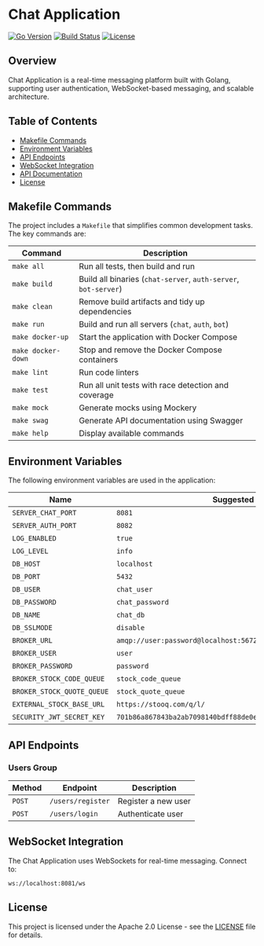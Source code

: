 # Chat Application

[![Go Version](https://img.shields.io/badge/Go-1.23.5-blue.svg)](https://golang.org/)
[![Build Status](https://img.shields.io/badge/build-passing-brightgreen)](https://github.com/ivofreitas/chat/actions)
[![License](https://img.shields.io/badge/license-Apache_2.0-blue.svg)](LICENSE)

## Overview
Chat Application is a real-time messaging platform built with Golang, supporting user authentication, WebSocket-based messaging, and scalable architecture.

## Table of Contents
- [Makefile Commands](#makefile-commands)
- [Environment Variables](#environment-variables)
- [API Endpoints](#api-endpoints)
- [WebSocket Integration](#websocket-integration)
- [API Documentation](#api-documentation)
- [License](#license)

## Makefile Commands
The project includes a `Makefile` that simplifies common development tasks. The key commands are:

| Command            | Description                                         |
|--------------------|-----------------------------------------------------|
| `make all`         | Run all tests, then build and run                   |
| `make build`       | Build all binaries (`chat-server`, `auth-server`, `bot-server`) |
| `make clean`       | Remove build artifacts and tidy up dependencies     |
| `make run`         | Build and run all servers (`chat`, `auth`, `bot`)  |
| `make docker-up`   | Start the application with Docker Compose           |
| `make docker-down` | Stop and remove the Docker Compose containers       |
| `make lint`        | Run code linters                                    |
| `make test`        | Run all unit tests with race detection and coverage |
| `make mock`        | Generate mocks using Mockery                        |
| `make swag`        | Generate API documentation using Swagger            |
| `make help`        | Display available commands                          |

## Environment Variables
The following environment variables are used in the application:

| Name                        | Suggested Value                            | Required |
|-----------------------------|--------------------------------------------|----------|
| `SERVER_CHAT_PORT`          | `8081`                                     | ✅       |
| `SERVER_AUTH_PORT`          | `8082`                                     | ✅       |
| `LOG_ENABLED`               | `true`                                     | ✅       |
| `LOG_LEVEL`                 | `info`                                     | ✅       |
| `DB_HOST`                   | `localhost`                                | ✅       |
| `DB_PORT`                   | `5432`                                     | ✅       |
| `DB_USER`                   | `chat_user`                                | ✅       |
| `DB_PASSWORD`               | `chat_password`                            | ✅       |
| `DB_NAME`                   | `chat_db`                                  | ✅       |
| `DB_SSLMODE`                | `disable`                                  | ❌       |
| `BROKER_URL`                | `amqp://user:password@localhost:5672/`     | ✅       |
| `BROKER_USER`               | `user`                                     | ✅       |
| `BROKER_PASSWORD`           | `password`                                 | ✅       |
| `BROKER_STOCK_CODE_QUEUE`   | `stock_code_queue`                         | ✅       |
| `BROKER_STOCK_QUOTE_QUEUE`  | `stock_quote_queue`                        | ✅       |
| `EXTERNAL_STOCK_BASE_URL`   | `https://stooq.com/q/l/`                   | ✅       |
| `SECURITY_JWT_SECRET_KEY`   | `701b86a867843ba2ab7098140bdff88de0ee0970f09e60ef4a22196eb36237dc` | ✅       |

## API Endpoints

### Users Group
| Method   | Endpoint          | Description                   |
|----------|------------------|-------------------------------|
| `POST`   | `/users/register` | Register a new user          |
| `POST`   | `/users/login`    | Authenticate user            |

## WebSocket Integration
The Chat Application uses WebSockets for real-time messaging. Connect to:
```
ws://localhost:8081/ws
```

## License
This project is licensed under the Apache 2.0 License - see the [LICENSE](LICENSE) file for details.
